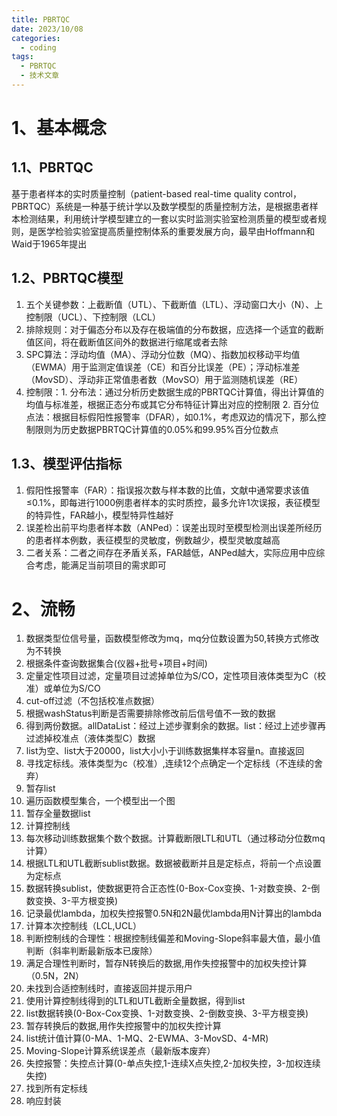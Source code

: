 ```yaml
---
title: PBRTQC
date: 2023/10/08
categories:
  - coding
tags:
  - PBRTQC
  - 技术文章
---
```

# 1、基本概念

## 1.1、PBRTQC

基于患者样本的实时质量控制（patient-based real-time quality control，PBRTQC）系统是一种基于统计学以及数学模型的质量控制方法，是根据患者样本检测结果，利用统计学模型建立的一套以实时监测实验室检测质量的模型或者规则，是医学检验实验室提高质量控制体系的重要发展方向，最早由Hoffmann和Waid于1965年提出

## 1.2、PBRTQC模型

1. 五个关键参数：上截断值（UTL）、下截断值（LTL）、浮动窗口大小（N）、上控制限（UCL）、下控制限（LCL）
2. 排除规则：对于偏态分布以及存在极端值的分布数据，应选择一个适宜的截断值区间，将在截断值区间外的数据进行缩尾或者去除
3. SPC算法：浮动均值（MA）、浮动分位数（MQ）、指数加权移动平均值（EWMA）用于监测定值误差（CE）和百分比误差（PE）；浮动标准差（MovSD）、浮动非正常值患者数（MovSO）用于监测随机误差（RE）
4. 控制限：1. 分布法：通过分析历史数据生成的PBRTQC计算值，得出计算值的均值与标准差，根据正态分布或其它分布特征计算出对应的控制限
           2. 百分位点法：根据目标假阳性报警率（DFAR），如0.1%，考虑双边的情况下，那么控制限则为历史数据PBRTQC计算值的0.05%和99.95%百分位数点

## 1.3、模型评估指标
1. 假阳性报警率（FAR）：指误报次数与样本数的比值，文献中通常要求该值≤0.1%，即每进行1000例患者样本的实时质控，最多允许1次误报，表征模型的特异性，FAR越小，模型特异性越好
2. 误差检出前平均患者样本数（ANPed）：误差出现时至模型检测出误差所经历的患者样本例数，表征模型的灵敏度，例数越少，模型灵敏度越高
3. 二者关系：二者之间存在矛盾关系，FAR越低，ANPed越大，实际应用中应综合考虑，能满足当前项目的需求即可



# 2、流畅

1. 数据类型位信号量，函数模型修改为mq，mq分位数设置为50,转换方式修改为不转换
2. 根据条件查询数据集合(仪器+批号+项目+时间)
3. 定量定性项目过滤，定量项目过滤掉单位为S/CO，定性项目液体类型为C（校准）或单位为S/CO
4. cut-off过滤（不包括校准点数据）
5. 根据washStatus判断是否需要排除修改前后信号值不一致的数据
6. 得到两份数据。allDataList：经过上述步骤剩余的数据。list：经过上述步骤再过滤掉校准点（液体类型C）数据
7. list为空、list大于20000，list大小小于训练数据集样本容量n。直接返回
8. 寻找定标线。液体类型为c（校准）,连续12个点确定一个定标线（不连续的舍弃）
9. 暂存list
10. 遍历函数模型集合，一个模型出一个图
11. 暂存全量数据list
12. 计算控制线
13. 每次移动训练数据集个数个数据。计算截断限LTL和UTL（通过移动分位数mq计算）
14. 根据LTL和UTL截断sublist数据。数据被截断并且是定标点，将前一个点设置为定标点
15. 数据转换sublist，使数据更符合正态性(0-Box-Cox变换、1-对数变换、2-倒数变换、3-平方根变换)
16. 记录最优lambda，加权失控报警0.5N和2N最优lambda用N计算出的lambda
17. 计算本次控制线（LCL,UCL）
18. 判断控制线的合理性：根据控制线偏差和Moving-Slope斜率最大值，最小值判断（斜率判断最新版本已废除）
19. 满足合理性判断时，暂存N转换后的数据,用作失控报警中的加权失控计算（0.5N，2N）
20. 未找到合适控制线时，直接返回并提示用户
21. 使用计算控制线得到的LTL和UTL截断全量数据，得到list
22. list数据转换(0-Box-Cox变换、1-对数变换、2-倒数变换、3-平方根变换)
23. 暂存转换后的数据,用作失控报警中的加权失控计算
24. list统计值计算(0-MA、1-MQ、2-EWMA、3-MovSD、4-MR)
25. Moving-Slope计算系统误差点（最新版本废弃）
26. 失控报警：失控点计算(0-单点失控,1-连续X点失控,2-加权失控，3-加权连续失控)
27. 找到所有定标线
28. 响应封装